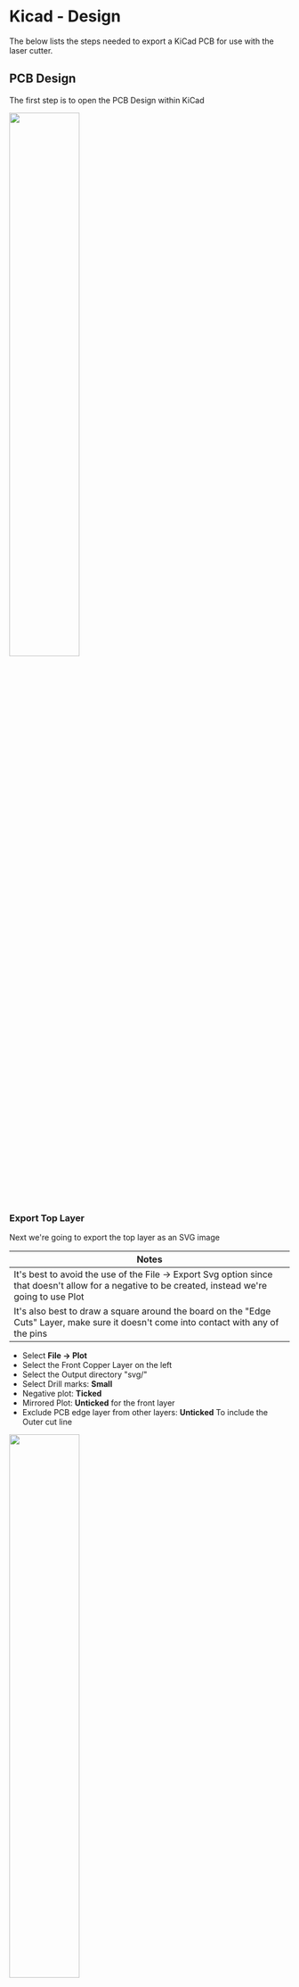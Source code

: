 # Kicad - Design

The below lists the steps needed to export a KiCad PCB for use with the laser cutter.

## PCB Design

The first step is to open the PCB Design within KiCad

<a href="../../images/PCB/KiCad-1.png"><img src="../../images/PCB/KiCad-1.png" height="50%" width="50%" ></a> <br>

### Export Top Layer

Next we're going to export the top layer as an SVG image

| Notes |
| ----- |
| It's best to avoid the use of the File -> Export Svg option since that doesn't allow for a negative to be created, instead we're going to use Plot |
| It's also best to draw a square around the board on the "Edge Cuts" Layer, make sure it doesn't come into contact with any of the pins |

  * Select **File -> Plot**
  * Select the Front Copper Layer on the left
  * Select the Output directory "svg/"
  * Select Drill marks: **Small**
  * Negative plot: **Ticked**
  * Mirrored Plot: **Unticked** for the front layer
  * Exclude PCB edge layer from other layers: **Unticked** To include the Outer cut line

<a href="../../images/PCB/KiCad-2.png"><img src="../../images/PCB/KiCad-2.png" height="50%" width="50%" ></a> <br>

Click **Plot** to export the svg

### Export Bottom Layer

Next for the bottom layer repeat as above but make the following changes

  * Select the Bottom Copper Layer on the left, unselect the Front Layer
  * Mirrored Plot: **Ticked** for the bottom layer

<a href="../../images/PCB/KiCad-3.png"><img src="../../images/PCB/KiCad-3.png" height="50%" width="50%" ></a> <br>

Click **Plot** to export the svg

## Inkscape Edit

Next we need to resize a couple of things within inkscape.

First we want to resize the actual Document

  * Open each svg within inkscape
  * Open up File -> Document Properties
  * Select the white box surrounding the Board
  * Expand the **Resize page to content...**
  * Click **Resize page to drawing or selection** with the white outer box selected

<a href="../../images/PCB/KiCad-4.png"><img src="../../images/PCB/KiCad-4.png" height="50%" width="50%" ></a> <br>

Next we need to resize the big black box that surrounds the box so that it fits within the document, this is acting as a mask

  * Select the white outline box, and select **Edit -> Copy**
  * Select the Outer black box and Select **Edit -> Paste Size -> Paste Size**
  * At the top Enter X: 0 Y: 0 to position the box at the bottom left corner

<a href="../../images/PCB/KiCad-5.png"><img src="../../images/PCB/KiCad-5.png" height="50%" width="50%" ></a> <br>

## Examples

Some svg's of adafruit's pcb ruler for testing how small can we go

  * <https://github.com/grbd/CAD.OxBot.Circuit/tree/master/Tests/AdafruitPCBRuller/svg>

A test of the pcb I replicated from the arduino cnc project, I've got no plan on using this (just created it to confirm the wiring is what I thought it was), but maybe a good test

  * [Front Layer](../images/PCB/arduino-cnc-shield-2.02-F.Cu.svg)
  * [Back Layer](../images/PCB/arduino-cnc-shield-2.02-B.Cu.svg)

## TODO

  * None of this is tested so far
  * One suggestion is that lines should be no thinner than 1.5pt, 5pt font. Further experimentation is needed
  * I could do with trying to print adafruit's PCB ruler as a test.
